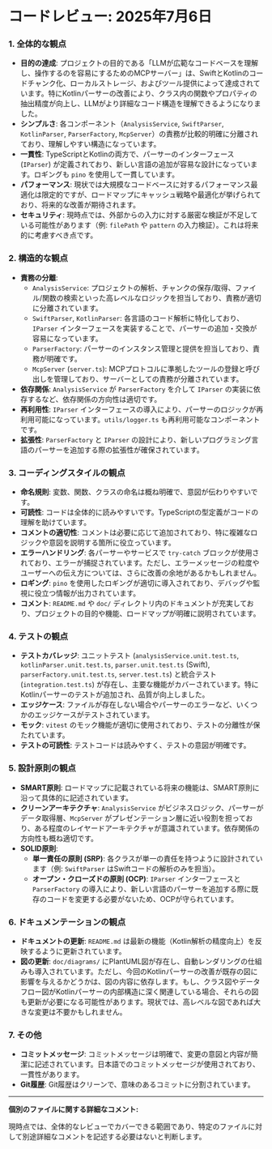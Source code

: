 # コードレビュー: 2025年7月6日

### 1. 全体的な観点

- **目的の達成**: プロジェクトの目的である「LLMが広範なコードベースを理解し、操作するのを容易にするためのMCPサーバー」は、SwiftとKotlinのコードチャンク化、ローカルストレージ、およびツール提供によって達成されています。特にKotlinパーサーの改善により、クラス内の関数やプロパティの抽出精度が向上し、LLMがより詳細なコード構造を理解できるようになりました。
- **シンプルさ**: 各コンポーネント（`AnalysisService`, `SwiftParser`, `KotlinParser`, `ParserFactory`, `McpServer`）の責務が比較的明確に分離されており、理解しやすい構造になっています。
- **一貫性**: TypeScriptとKotlinの両方で、パーサーのインターフェース (`IParser`) が定義されており、新しい言語の追加が容易な設計になっています。ロギングも `pino` を使用して一貫しています。
- **パフォーマンス**: 現状では大規模なコードベースに対するパフォーマンス最適化は限定的ですが、ロードマップにキャッシュ戦略や最適化が挙げられており、将来的な改善が期待されます。
- **セキュリティ**: 現時点では、外部からの入力に対する厳密な検証が不足している可能性があります（例: `filePath` や `pattern` の入力検証）。これは将来的に考慮すべき点です。

### 2. 構造的な観点

- **責務の分離**:
  - `AnalysisService`: プロジェクトの解析、チャンクの保存/取得、ファイル/関数の検索といった高レベルなロジックを担当しており、責務が適切に分離されています。
  - `SwiftParser`, `KotlinParser`: 各言語のコード解析に特化しており、`IParser` インターフェースを実装することで、パーサーの追加・交換が容易になっています。
  - `ParserFactory`: パーサーのインスタンス管理と提供を担当しており、責務が明確です。
  - `McpServer` (`server.ts`): MCPプロトコルに準拠したツールの登録と呼び出しを管理しており、サーバーとしての責務が分離されています。
- **依存関係**: `AnalysisService` が `ParserFactory` を介して `IParser` の実装に依存するなど、依存関係の方向性は適切です。
- **再利用性**: `IParser` インターフェースの導入により、パーサーのロジックが再利用可能になっています。`utils/logger.ts` も再利用可能なコンポーネントです。
- **拡張性**: `ParserFactory` と `IParser` の設計により、新しいプログラミング言語のパーサーを追加する際の拡張性が確保されています。

### 3. コーディングスタイルの観点

- **命名規則**: 変数、関数、クラスの命名は概ね明確で、意図が伝わりやすいです。
- **可読性**: コードは全体的に読みやすいです。TypeScriptの型定義がコードの理解を助けています。
- **コメントの適切性**: コメントは必要に応じて追加されており、特に複雑なロジックや意図を説明する箇所に役立っています。
- **エラーハンドリング**: 各パーサーやサービスで `try-catch` ブロックが使用されており、エラーが捕捉されています。ただし、エラーメッセージの粒度やユーザーへの伝え方については、さらに改善の余地があるかもしれません。
- **ロギング**: `pino` を使用したロギングが適切に導入されており、デバッグや監視に役立つ情報が出力されています。
- **コメント**: `README.md` や `doc/` ディレクトリ内のドキュメントが充実しており、プロジェクトの目的や機能、ロードマップが明確に説明されています。

### 4. テストの観点

- **テストカバレッジ**: ユニットテスト (`analysisService.unit.test.ts`, `kotlinParser.unit.test.ts`, `parser.unit.test.ts` (Swift), `parserFactory.unit.test.ts`, `server.test.ts`) と統合テスト (`integration.test.ts`) が存在し、主要な機能がカバーされています。特にKotlinパーサーのテストが追加され、品質が向上しました。
- **エッジケース**: ファイルが存在しない場合やパーサーのエラーなど、いくつかのエッジケースがテストされています。
- **モック**: `vitest` のモック機能が適切に使用されており、テストの分離性が保たれています。
- **テストの可読性**: テストコードは読みやすく、テストの意図が明確です。

### 5. 設計原則の観点

- **SMART原則**: ロードマップに記載されている将来の機能は、SMART原則に沿って具体的に記述されています。
- **クリーンアーキテクチャ**: `AnalysisService` がビジネスロジック、パーサーがデータ取得層、`McpServer` がプレゼンテーション層に近い役割を担っており、ある程度のレイヤードアーキテクチャが意識されています。依存関係の方向性も概ね適切です。
- **SOLID原則**:
  - **単一責任の原則 (SRP)**: 各クラスが単一の責任を持つように設計されています（例: `SwiftParser` はSwiftコードの解析のみを担当）。
  - **オープン・クローズドの原則 (OCP)**: `IParser` インターフェースと `ParserFactory` の導入により、新しい言語のパーサーを追加する際に既存のコードを変更する必要がないため、OCPが守られています。

### 6. ドキュメンテーションの観点

- **ドキュメントの更新**: `README.md` は最新の機能（Kotlin解析の精度向上）を反映するように更新されています。
- **図の更新**: `doc/diagrams/` にPlantUML図が存在し、自動レンダリングの仕組みも導入されています。ただし、今回のKotlinパーサーの改善が既存の図に影響を与えるかどうかは、図の内容に依存します。もし、クラス図やデータフロー図がKotlinパーサーの内部構造に深く関連している場合、それらの図も更新が必要になる可能性があります。現状では、高レベルな図であれば大きな変更は不要かもしれません。

### 7. その他

- **コミットメッセージ**: コミットメッセージは明確で、変更の意図と内容が簡潔に記述されています。日本語でのコミットメッセージが使用されており、一貫性があります。
- **Git履歴**: Git履歴はクリーンで、意味のあるコミットに分割されています。

---

**個別のファイルに関する詳細なコメント:**

現時点では、全体的なレビューでカバーできる範囲であり、特定のファイルに対して別途詳細なコメントを記述する必要はないと判断します。

